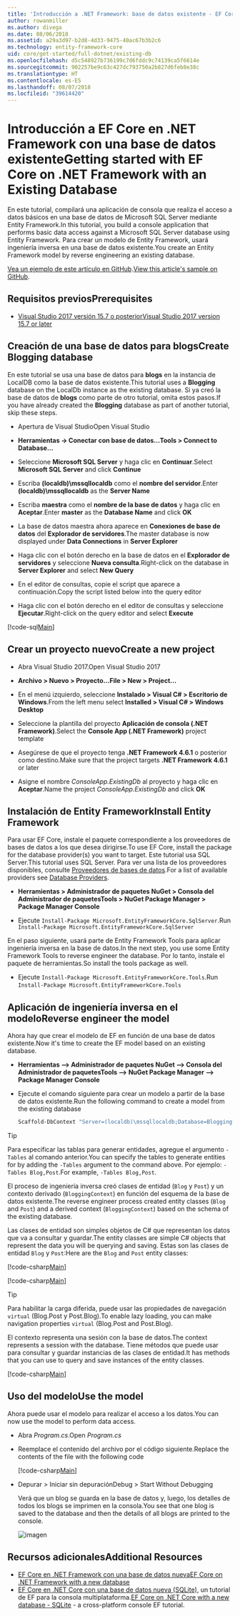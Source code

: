```yaml
---
title: 'Introducción a .NET Framework: base de datos existente - EF Core'
author: rowanmiller
ms.author: divega
ms.date: 08/06/2018
ms.assetid: a29a3d97-b2d8-4d33-9475-40ac67b3b2c6
ms.technology: entity-framework-core
uid: core/get-started/full-dotnet/existing-db
ms.openlocfilehash: d5c548927b736199c7d6fddc9c74139ca5f6614e
ms.sourcegitcommit: 902257be9c63c427dc793750a2b827d6feb8e38c
ms.translationtype: HT
ms.contentlocale: es-ES
ms.lasthandoff: 08/07/2018
ms.locfileid: "39614420"
---
```

# <a name="getting-started-with-ef-core-on-net-framework-with-an-existing-database"></a><span data-ttu-id="81238-102">Introducción a EF Core en .NET Framework con una base de datos existente</span><span class="sxs-lookup"><span data-stu-id="81238-102">Getting started with EF Core on .NET Framework with an Existing Database</span></span>

<span data-ttu-id="81238-103">En este tutorial, compilará una aplicación de consola que realiza el acceso a datos básicos en una base de datos de Microsoft SQL Server mediante Entity Framework.</span><span class="sxs-lookup"><span data-stu-id="81238-103">In this tutorial, you build a console application that performs basic data access against a Microsoft SQL Server database using Entity Framework.</span></span> <span data-ttu-id="81238-104">Para crear un modelo de Entity Framework, usará ingeniería inversa en una base de datos existente.</span><span class="sxs-lookup"><span data-stu-id="81238-104">You create an Entity Framework model by reverse engineering an existing database.</span></span>

<span data-ttu-id="81238-105">[Vea un ejemplo de este artículo en GitHub](https://github.com/aspnet/EntityFramework.Docs/tree/master/samples/core/GetStarted/FullNet/ConsoleApp.ExistingDb).</span><span class="sxs-lookup"><span data-stu-id="81238-105">[View this article's sample on GitHub](https://github.com/aspnet/EntityFramework.Docs/tree/master/samples/core/GetStarted/FullNet/ConsoleApp.ExistingDb).</span></span>

## <a name="prerequisites"></a><span data-ttu-id="81238-106">Requisitos previos</span><span class="sxs-lookup"><span data-stu-id="81238-106">Prerequisites</span></span>

* [<span data-ttu-id="81238-107">Visual Studio 2017 versión 15.7 o posterior</span><span class="sxs-lookup"><span data-stu-id="81238-107">Visual Studio 2017 version 15.7 or later</span></span>](https://www.visualstudio.com/downloads/)

## <a name="create-blogging-database"></a><span data-ttu-id="81238-108">Creación de una base de datos para blogs</span><span class="sxs-lookup"><span data-stu-id="81238-108">Create Blogging database</span></span>

<span data-ttu-id="81238-109">En este tutorial se usa una base de datos para **blogs** en la instancia de LocalDB como la base de datos existente.</span><span class="sxs-lookup"><span data-stu-id="81238-109">This tutorial uses a **Blogging** database on the LocalDb instance as the existing database.</span></span> <span data-ttu-id="81238-110">Si ya creó la base de datos de **blogs** como parte de otro tutorial, omita estos pasos.</span><span class="sxs-lookup"><span data-stu-id="81238-110">If you have already created the **Blogging** database as part of another tutorial, skip these steps.</span></span>

* <span data-ttu-id="81238-111">Apertura de Visual Studio</span><span class="sxs-lookup"><span data-stu-id="81238-111">Open Visual Studio</span></span>

* <span data-ttu-id="81238-112">**Herramientas -> Conectar con base de datos...**</span><span class="sxs-lookup"><span data-stu-id="81238-112">**Tools > Connect to Database...**</span></span>

* <span data-ttu-id="81238-113">Seleccione **Microsoft SQL Server** y haga clic en **Continuar**.</span><span class="sxs-lookup"><span data-stu-id="81238-113">Select **Microsoft SQL Server** and click **Continue**</span></span>

* <span data-ttu-id="81238-114">Escriba **(localdb)\mssqllocaldb** como el **nombre del servidor**.</span><span class="sxs-lookup"><span data-stu-id="81238-114">Enter **(localdb)\mssqllocaldb** as the **Server Name**</span></span>

* <span data-ttu-id="81238-115">Escriba **maestra** como el **nombre de la base de datos** y haga clic en **Aceptar**.</span><span class="sxs-lookup"><span data-stu-id="81238-115">Enter **master** as the **Database Name** and click **OK**</span></span>

* <span data-ttu-id="81238-116">La base de datos maestra ahora aparece en **Conexiones de base de datos** del **Explorador de servidores**.</span><span class="sxs-lookup"><span data-stu-id="81238-116">The master database is now displayed under **Data Connections** in **Server Explorer**</span></span>

* <span data-ttu-id="81238-117">Haga clic con el botón derecho en la base de datos en el **Explorador de servidores** y seleccione **Nueva consulta**.</span><span class="sxs-lookup"><span data-stu-id="81238-117">Right-click on the database in **Server Explorer** and select **New Query**</span></span>

* <span data-ttu-id="81238-118">En el editor de consultas, copie el script que aparece a continuación.</span><span class="sxs-lookup"><span data-stu-id="81238-118">Copy the script listed below into the query editor</span></span>

* <span data-ttu-id="81238-119">Haga clic con el botón derecho en el editor de consultas y seleccione **Ejecutar**.</span><span class="sxs-lookup"><span data-stu-id="81238-119">Right-click on the query editor and select **Execute**</span></span>

[!code-sql[Main](../_shared/create-blogging-database-script.sql)]

## <a name="create-a-new-project"></a><span data-ttu-id="81238-120">Crear un proyecto nuevo</span><span class="sxs-lookup"><span data-stu-id="81238-120">Create a new project</span></span>

* <span data-ttu-id="81238-121">Abra Visual Studio 2017.</span><span class="sxs-lookup"><span data-stu-id="81238-121">Open Visual Studio 2017</span></span>

* <span data-ttu-id="81238-122">**Archivo > Nuevo > Proyecto...**</span><span class="sxs-lookup"><span data-stu-id="81238-122">**File > New > Project...**</span></span>

* <span data-ttu-id="81238-123">En el menú izquierdo, seleccione **Instalado > Visual C# > Escritorio de Windows**.</span><span class="sxs-lookup"><span data-stu-id="81238-123">From the left menu select **Installed > Visual C# > Windows Desktop**</span></span>

* <span data-ttu-id="81238-124">Seleccione la plantilla del proyecto **Aplicación de consola (.NET Framework)**.</span><span class="sxs-lookup"><span data-stu-id="81238-124">Select the **Console App (.NET Framework)** project template</span></span>

* <span data-ttu-id="81238-125">Asegúrese de que el proyecto tenga **.NET Framework 4.6.1** o posterior como destino.</span><span class="sxs-lookup"><span data-stu-id="81238-125">Make sure that the project targets **.NET Framework 4.6.1** or later</span></span>

* <span data-ttu-id="81238-126">Asigne el nombre *ConsoleApp.ExistingDb* al proyecto y haga clic en **Aceptar**.</span><span class="sxs-lookup"><span data-stu-id="81238-126">Name the project *ConsoleApp.ExistingDb* and click **OK**</span></span>

## <a name="install-entity-framework"></a><span data-ttu-id="81238-127">Instalación de Entity Framework</span><span class="sxs-lookup"><span data-stu-id="81238-127">Install Entity Framework</span></span>

<span data-ttu-id="81238-128">Para usar EF Core, instale el paquete correspondiente a los proveedores de bases de datos a los que desea dirigirse.</span><span class="sxs-lookup"><span data-stu-id="81238-128">To use EF Core, install the package for the database provider(s) you want to target.</span></span> <span data-ttu-id="81238-129">Este tutorial usa SQL Server.</span><span class="sxs-lookup"><span data-stu-id="81238-129">This tutorial uses SQL Server.</span></span> <span data-ttu-id="81238-130">Para ver una lista de los proveedores disponibles, consulte [Proveedores de bases de datos](../../providers/index.md).</span><span class="sxs-lookup"><span data-stu-id="81238-130">For a list of available providers see [Database Providers](../../providers/index.md).</span></span>

* <span data-ttu-id="81238-131">**Herramientas > Administrador de paquetes NuGet > Consola del Administrador de paquetes**</span><span class="sxs-lookup"><span data-stu-id="81238-131">**Tools > NuGet Package Manager > Package Manager Console**</span></span>

* <span data-ttu-id="81238-132">Ejecute `Install-Package Microsoft.EntityFrameworkCore.SqlServer`.</span><span class="sxs-lookup"><span data-stu-id="81238-132">Run `Install-Package Microsoft.EntityFrameworkCore.SqlServer`</span></span>

<span data-ttu-id="81238-133">En el paso siguiente, usará parte de Entity Framework Tools para aplicar ingeniería inversa en la base de datos.</span><span class="sxs-lookup"><span data-stu-id="81238-133">In the next step, you use some Entity Framework Tools to reverse engineer the database.</span></span> <span data-ttu-id="81238-134">Por lo tanto, instale el paquete de herramientas.</span><span class="sxs-lookup"><span data-stu-id="81238-134">So install the tools package as well.</span></span>

* <span data-ttu-id="81238-135">Ejecute `Install-Package Microsoft.EntityFrameworkCore.Tools`.</span><span class="sxs-lookup"><span data-stu-id="81238-135">Run `Install-Package Microsoft.EntityFrameworkCore.Tools`</span></span>

## <a name="reverse-engineer-the-model"></a><span data-ttu-id="81238-136">Aplicación de ingeniería inversa en el modelo</span><span class="sxs-lookup"><span data-stu-id="81238-136">Reverse engineer the model</span></span>

<span data-ttu-id="81238-137">Ahora hay que crear el modelo de EF en función de una base de datos existente.</span><span class="sxs-lookup"><span data-stu-id="81238-137">Now it's time to create the EF model based on an existing database.</span></span>

* <span data-ttu-id="81238-138">**Herramientas –> Administrador de paquetes NuGet –> Consola del Administrador de paquetes**</span><span class="sxs-lookup"><span data-stu-id="81238-138">**Tools –> NuGet Package Manager –> Package Manager Console**</span></span>

* <span data-ttu-id="81238-139">Ejecute el comando siguiente para crear un modelo a partir de la base de datos existente.</span><span class="sxs-lookup"><span data-stu-id="81238-139">Run the following command to create a model from the existing database</span></span>

  ``` powershell
  Scaffold-DbContext "Server=(localdb)\mssqllocaldb;Database=Blogging;Trusted_Connection=True;" Microsoft.EntityFrameworkCore.SqlServer
  ```

> [!TIP]  
> <span data-ttu-id="81238-140">Para especificar las tablas para generar entidades, agregue el argumento `-Tables` al comando anterior.</span><span class="sxs-lookup"><span data-stu-id="81238-140">You can specify the tables to generate entities for by adding the `-Tables` argument to the command above.</span></span> <span data-ttu-id="81238-141">Por ejemplo: `-Tables Blog,Post`.</span><span class="sxs-lookup"><span data-stu-id="81238-141">For example, `-Tables Blog,Post`.</span></span>

<span data-ttu-id="81238-142">El proceso de ingeniería inversa creó clases de entidad (`Blog` y `Post`) y un contexto derivado (`BloggingContext`) en función del esquema de la base de datos existente.</span><span class="sxs-lookup"><span data-stu-id="81238-142">The reverse engineer process created entity classes (`Blog` and `Post`) and a derived context (`BloggingContext`) based on the schema of the existing database.</span></span>

<span data-ttu-id="81238-143">Las clases de entidad son simples objetos de C# que representan los datos que va a consultar y guardar.</span><span class="sxs-lookup"><span data-stu-id="81238-143">The entity classes are simple C# objects that represent the data you will be querying and saving.</span></span> <span data-ttu-id="81238-144">Estas son las clases de entidad `Blog` y `Post`:</span><span class="sxs-lookup"><span data-stu-id="81238-144">Here are the `Blog` and `Post` entity classes:</span></span>

 [!code-csharp[Main](../../../../samples/core/GetStarted/FullNet/ConsoleApp.ExistingDb/Blog.cs)]

[!code-csharp[Main](../../../../samples/core/GetStarted/FullNet/ConsoleApp.ExistingDb/Post.cs)]

> [!TIP]  
> <span data-ttu-id="81238-145">Para habilitar la carga diferida, puede usar las propiedades de navegación `virtual` (Blog.Post y Post.Blog).</span><span class="sxs-lookup"><span data-stu-id="81238-145">To enable lazy loading, you can make navigation properties `virtual` (Blog.Post and Post.Blog).</span></span>

<span data-ttu-id="81238-146">El contexto representa una sesión con la base de datos.</span><span class="sxs-lookup"><span data-stu-id="81238-146">The context represents a session with the database.</span></span> <span data-ttu-id="81238-147">Tiene métodos que puede usar para consultar y guardar instancias de las clases de entidad.</span><span class="sxs-lookup"><span data-stu-id="81238-147">It has methods that you can use to query and save instances of the entity classes.</span></span>

[!code-csharp[Main](../../../../samples/core/GetStarted/FullNet/ConsoleApp.ExistingDb/BloggingContext.cs)]

## <a name="use-the-model"></a><span data-ttu-id="81238-148">Uso del modelo</span><span class="sxs-lookup"><span data-stu-id="81238-148">Use the model</span></span>

<span data-ttu-id="81238-149">Ahora puede usar el modelo para realizar el acceso a los datos.</span><span class="sxs-lookup"><span data-stu-id="81238-149">You can now use the model to perform data access.</span></span>

* <span data-ttu-id="81238-150">Abra *Program.cs*.</span><span class="sxs-lookup"><span data-stu-id="81238-150">Open *Program.cs*</span></span>

* <span data-ttu-id="81238-151">Reemplace el contenido del archivo por el código siguiente.</span><span class="sxs-lookup"><span data-stu-id="81238-151">Replace the contents of the file with the following code</span></span>

  [!code-csharp[Main](../../../../samples/core/GetStarted/FullNet/ConsoleApp.ExistingDb/Program.cs)] 

* <span data-ttu-id="81238-152">Depurar > Iniciar sin depuración</span><span class="sxs-lookup"><span data-stu-id="81238-152">Debug > Start Without Debugging</span></span>

  <span data-ttu-id="81238-153">Verá que un blog se guarda en la base de datos y, luego, los detalles de todos los blogs se imprimen en la consola.</span><span class="sxs-lookup"><span data-stu-id="81238-153">You see that one blog is saved to the database and then the details of all blogs are printed to the console.</span></span>

  ![imagen](_static/output-existing-db.png)

## <a name="additional-resources"></a><span data-ttu-id="81238-155">Recursos adicionales</span><span class="sxs-lookup"><span data-stu-id="81238-155">Additional Resources</span></span>

* [<span data-ttu-id="81238-156">EF Core en .NET Framework con una base de datos nueva</span><span class="sxs-lookup"><span data-stu-id="81238-156">EF Core on .NET Framework with a new database</span></span>](xref:core/get-started/full-dotnet/new-db)
* <span data-ttu-id="81238-157">[EF Core en .NET Core con una base de datos nueva (SQLite)](xref:core/get-started/netcore/new-db-sqlite), un tutorial de EF para la consola multiplataforma.</span><span class="sxs-lookup"><span data-stu-id="81238-157">[EF Core on .NET Core with a new database - SQLite](xref:core/get-started/netcore/new-db-sqlite) -  a cross-platform console EF tutorial.</span></span>
